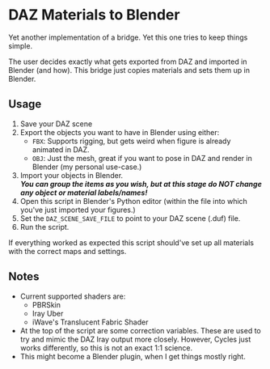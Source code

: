 # DAZ Materials to Blender

Yet another implementation of a bridge. Yet this one tries to keep things simple.

The user decides exactly what gets exported from DAZ and imported in Blender (and how).
This bridge just copies materials and sets them up in Blender.

## Usage
1. Save your DAZ scene
2. Export the objects you want to have in Blender using either:
   * `FBX`: Supports rigging, but gets weird when figure is already animated in DAZ.
   * `OBJ`: Just the mesh, great if you want to pose in DAZ and render in Blender (my personal use-case.)
3. Import your objects in Blender.  
   _**You can group the items as you wish, but at this stage do NOT change any object or material labels/names!**_
4. Open this script in Blender's Python editor (within the file into which you've just imported your figures.)
5. Set the `DAZ_SCENE_SAVE_FILE` to point to your DAZ scene (.duf) file.
6. Run the script.

If everything worked as expected this script should've set up all materials with the correct maps and settings.

## Notes
* Current supported shaders are:
  * PBRSkin
  * Iray Uber
  * iWave's Translucent Fabric Shader
* At the top of the script are some correction variables.
  These are used to try and mimic the DAZ Iray output more closely.
  However, Cycles just works differently, so this is not an exact 1:1 science.
* This might become a Blender plugin, when I get things mostly right.